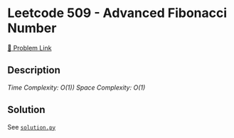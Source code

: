 # Leetcode 509 - Advanced Fibonacci Number

[🔗 Problem Link](https://leetcode.com/problems/advanced-fibonacci-number/)

## Description

*Time Complexity: O(1))
Space Complexity: O(1)*

## Solution

See [`solution.py`](solution.py)
